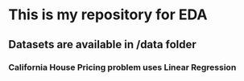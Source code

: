 # This is my repository for EDA 
## Datasets are available in /data folder
### California House Pricing problem uses Linear Regression

